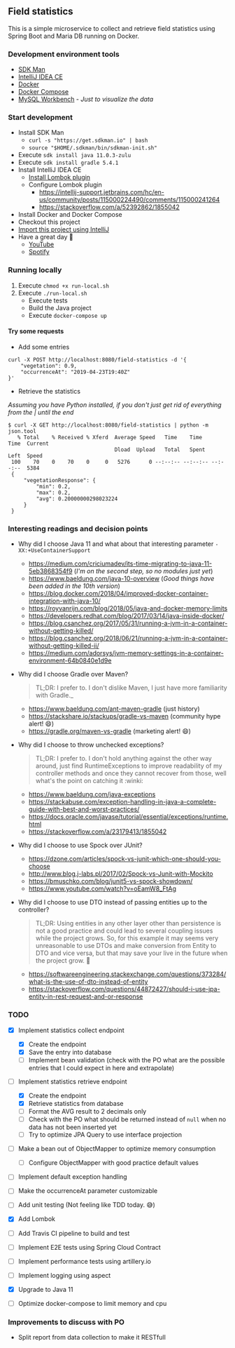 ## Field statistics


This is a simple microservice to collect and retrieve field statistics using Spring Boot and Maria DB running on Docker.



### Development environment tools

- [SDK Man](https://sdkman.io/) 
- [IntelliJ IDEA CE](https://www.jetbrains.com/idea/download)
- [Docker](https://docs.docker.com/install/)
- [Docker Compose](https://docs.docker.com/compose/install/)
- [MySQL Workbench](https://dev.mysql.com/downloads/workbench/) - _Just to visualize the data_


### Start development

- Install SDK Man
    - `curl -s "https://get.sdkman.io" | bash`
    - `source "$HOME/.sdkman/bin/sdkman-init.sh"`
- Execute `sdk install java 11.0.3-zulu`
- Execute `sdk install gradle 5.4.1`
- Install IntelliJ IDEA CE
    - [Install Lombok plugin](https://projectlombok.org/setup/intellij)
    - Configure Lombok plugin
        - https://intellij-support.jetbrains.com/hc/en-us/community/posts/115000224490/comments/115000241264
        - https://stackoverflow.com/a/52392862/1855042
- Install Docker and Docker Compose
- Checkout this project
- [Import this project using IntelliJ](https://www.jetbrains.com/help/idea/gradle.html#gradle_import_project_start)
- Have a great day :grimacing:
    - [YouTube](https://www.youtube.com/watch?v=-crsuEOlUO0&list=PLuIL0d4Qk6YOWHEmesQC1FNYM4bJ5jPWJ)
    - [Spotify](https://open.spotify.com/playlist/37i9dQZF1DX7KNKjOK0o75)

### Running locally

1. Execute `chmod +x run-local.sh`
2. Execute `./run-local.sh`
    - Execute tests
    - Build the Java project
    - Execute `docker-compose up`

#### Try some requests

- Add some entries

```
curl -X POST http://localhost:8080/field-statistics -d '{
    "vegetation": 0.9,
    "occurrenceAt": "2019-04-23T19:40Z"
}'
```

- Retrieve the statistics

_Assuming you have Python installed, if you don't just get rid of everything from the | until the end_

```
$ curl -X GET http://localhost:8080/field-statistics | python -m json.tool
   % Total    % Received % Xferd  Average Speed   Time    Time     Time  Current
                                  Dload  Upload   Total   Spent    Left  Speed
 100    70    0    70    0     0   5276      0 --:--:-- --:--:-- --:--:--  5384
 {
     "vegetationResponse": {
         "min": 0.2,
         "max": 0.2,
         "avg": 0.20000000298023224
     }
 }
```

### Interesting readings and decision points

- Why did I choose Java 11 and what about that interesting parameter `-XX:+UseContainerSupport`
    - https://medium.com/criciumadev/its-time-migrating-to-java-11-5eb3868354f9 (_I'm on the second step, so no modules just yet_)
    - https://www.baeldung.com/java-10-overview (_Good things have been added in the 10th version_)
    - https://blog.docker.com/2018/04/improved-docker-container-integration-with-java-10/
    - https://royvanrijn.com/blog/2018/05/java-and-docker-memory-limits
    - https://developers.redhat.com/blog/2017/03/14/java-inside-docker/
    - https://blog.csanchez.org/2017/05/31/running-a-jvm-in-a-container-without-getting-killed/
    - https://blog.csanchez.org/2018/06/21/running-a-jvm-in-a-container-without-getting-killed-ii/
    - https://medium.com/adorsys/jvm-memory-settings-in-a-container-environment-64b0840e1d9e

- Why did I choose Gradle over Maven?

    > TL;DR: I prefer to. I don't dislike Maven, I just have more familiarity with Gradle._
    
    - https://www.baeldung.com/ant-maven-gradle (just history)
    - https://stackshare.io/stackups/gradle-vs-maven (community hype alert! :smile:)
    - https://gradle.org/maven-vs-gradle (marketing alert! :smile:)

- Why did I choose to throw unchecked exceptions?

    > TL;DR: I prefer to. I don't hold anything against the other way around, just find RuntimeExceptions to improve
    > readability of my controller methods and once they cannot recover from those, well what's the point on catching it :winki:

    - https://www.baeldung.com/java-exceptions
    - https://stackabuse.com/exception-handling-in-java-a-complete-guide-with-best-and-worst-practices/
    - https://docs.oracle.com/javase/tutorial/essential/exceptions/runtime.html
    - https://stackoverflow.com/a/23179413/1855042

- Why did I choose to use Spock over JUnit?
    - https://dzone.com/articles/spock-vs-junit-which-one-should-you-choose
    - http://www.blog.j-labs.pl/2017/02/Spock-vs-Junit-with-Mockito
    - https://bmuschko.com/blog/junit5-vs-spock-showdown/
    - https://www.youtube.com/watch?v=oEamW8_FtAg

- Why did I choose to use DTO instead of passing entities up to the controller?

    > TL;DR: Using entities in any other layer other than persistence is not a good practice and could lead to several
    > coupling issues while the project grows. So, for this example it may seems very unreasonable to use DTOs and make
    > conversion from Entity to DTO and vice versa, but that may save your live in the future when the project grow. :grimacing:

    - https://softwareengineering.stackexchange.com/questions/373284/what-is-the-use-of-dto-instead-of-entity
    - https://stackoverflow.com/questions/44872427/should-i-use-jpa-entity-in-rest-request-and-or-response


### TODO

- [X] Implement statistics collect endpoint
    - [X] Create the endpoint
    - [X] Save the entry into database
    - [ ] Implement bean validation (check with the PO what are the possible entries that I could expect in here and extrapolate)
- [ ] Implement statistics retrieve endpoint
    - [X] Create the endpoint
    - [X] Retrieve statistics from database
    - [ ] Format the AVG result to 2 decimals only
    - [ ] Check with the PO what should be returned instead of `null` when no data has not been inserted yet
    - [ ] Try to optimize JPA Query to use interface projection
- [ ] Make a bean out of ObjectMapper to optimize memory consumption
    - [ ] Configure ObjectMapper with good practice default values
- [ ] Implement default exception handling
- [ ] Make the occurrenceAt parameter customizable
- [ ] Add unit testing (Not feeling like TDD today. :sweat_smile:)
- [X] Add Lombok
- [ ] Add Travis CI pipeline to build and test
- [ ] Implement E2E tests using Spring Cloud Contract
- [ ] Implement performance tests using artillery.io
- [ ] Implement logging using aspect
- [X] Upgrade to Java 11
- [ ] Optimize docker-compose to limit memory and cpu


### Improvements to discuss with PO
- Split report from data collection to make it RESTfull
